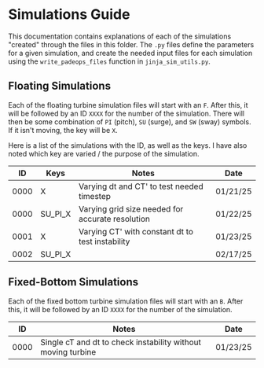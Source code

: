 # Simulations Guide

This documentation contains explanations of each of the simulations "created" through the files in this folder. The `.py` files define the parameters for a given simulation, and create the needed input files for each simulation using the `write_padeops_files` function in `jinja_sim_utils.py`.

## Floating Simulations

Each of the floating turbine simulation files will start with an `F`. After this, it will be followed by an ID `XXXX` for the number of the simulation. There will then be some combination of `PI` (pitch), `SU` (surge), and `SW` (sway) symbols. If it isn't moving, the key will be `X`.

Here is a list of the simulations with the ID, as well as the keys. I have also noted which key are varied / the purpose of the simulation. 

| ID   | Keys | Notes | Date |
|------|------|-------|------|
| 0000 | X    | Varying dt and CT' to test needed timestep | 01/21/25|
| 0000 | SU_PI_X | Varying grid size needed for accurate resolution | 01/22/25|
| 0001 | X    | Varying CT' with constant dt to test instability | 01/23/25|
| 0002 | SU_PI_X | | 02/17/25 |

## Fixed-Bottom Simulations

Each of the fixed bottom turbine simulation files will start with an `B`. After this, it will be followed by an ID `XXXX` for the number of the simulation.

| ID   | Notes | Date |
|------|-------|------|
| 0000 | Single cT and dt to check instability without moving turbine | 01/23/25|


